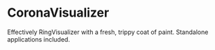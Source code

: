 # CoronaVisualizer
 Effectively RingVisualizer with a fresh, trippy coat of paint.  Standalone applications included.
